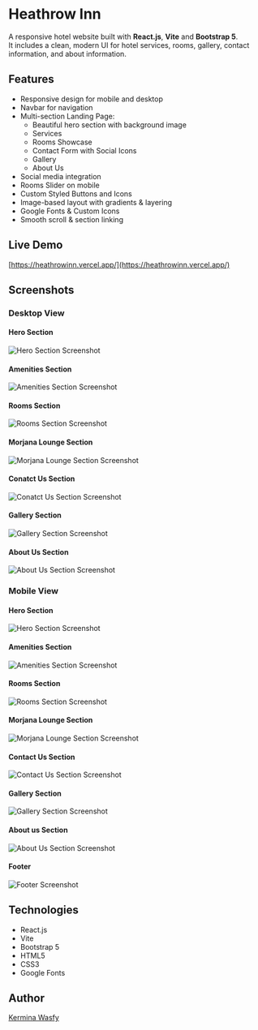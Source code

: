 # Heathrow Inn
A responsive hotel website built with **React.js**, **Vite** and **Bootstrap 5**.  
It includes a clean, modern UI for hotel services, rooms, gallery, contact information, and about information.

## Features
- Responsive design for mobile and desktop
- Navbar for navigation
- Multi-section Landing Page:
  - Beautiful hero section with background image
  - Services
  - Rooms Showcase
  - Contact Form with Social Icons
  - Gallery
  - About Us
- Social media integration
- Rooms Slider on mobile
- Custom Styled Buttons and Icons
- Image-based layout with gradients & layering
- Google Fonts & Custom Icons
- Smooth scroll & section linking

## Live Demo
[https://heathrowinn.vercel.app/](https://heathrowinn.vercel.app/)

## Screenshots

### Desktop View

#### Hero Section
![Hero Section Screenshot](./screenshots/hero-section.png)
#### Amenities Section
![Amenities Section Screenshot](./screenshots/amenities-section.png)
#### Rooms Section
![Rooms Section Screenshot](./screenshots/rooms-section.png)
#### Morjana Lounge Section
![Morjana Lounge Section Screenshot](./screenshots/morjana-lounge-section.png)
#### Conatct Us Section
![Conatct Us Section Screenshot](./screenshots/contact-us-section.png)
#### Gallery Section
![Gallery Section Screenshot](./screenshots/gallery-section.png)
#### About Us Section
![About Us Section Screenshot](./screenshots/about-us-section.png)

### Mobile View

#### Hero Section
![Hero Section Screenshot](./screenshots/hero-mobile.png)
#### Amenities Section
![Amenities Section Screenshot](./screenshots/amenities-mobile.png)
#### Rooms Section
![Rooms Section Screenshot](./screenshots/rooms-mobile.png)
#### Morjana Lounge Section
![Morjana Lounge Section Screenshot](./screenshots/morjana-mobile.png)
#### Contact Us Section
![Contact Us Section Screenshot](./screenshots/contact-us-mobile.png)
#### Gallery Section
![Gallery Section Screenshot](./screenshots/gallery-mobile.png)
#### About us Section
![About Us Section Screenshot](./screenshots/about-us-mobile.png)
#### Footer
![Footer Screenshot](./screenshots/footer-mobile.png)

## Technologies
- React.js
- Vite
- Bootstrap 5
- HTML5 
- CSS3
- Google Fonts

## Author
[Kermina Wasfy](https://github.com/Kermina-Wasfy)






